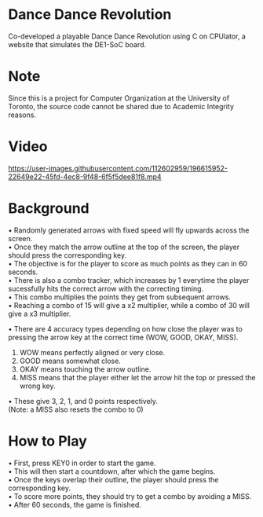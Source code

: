 # Dance Dance Revolution
Co-developed a playable Dance Dance Revolution using C on CPUlator, a website that simulates the DE1-SoC board.

# Note
Since this is a project for Computer Organization at the University of Toronto, the source code cannot be shared due to Academic Integrity reasons.

# Video
https://user-images.githubusercontent.com/112602959/196615952-22649e22-45fd-4ec8-9f48-6f5f5dee81f8.mp4

# Background
• Randomly generated arrows with fixed speed will fly upwards across the screen.<br/>
• Once they match the arrow outline at the top of the screen, the player should press the corresponding key.<br/>
• The objective is for the player to score as much points as they can in 60 seconds.<br/>
• There is also a combo tracker, which increases by 1 everytime the player sucessfully hits the correct arrow with the correcting timing.<br/>
• This combo multiplies the points they get from subsequent arrows.<br/>
• Reaching a combo of 15 will give a x2 multiplier, while a combo of 30 will give a x3 multiplier.

• There are 4 accuracy types depending on how close the player was to pressing the arrow key at the correct time (WOW, GOOD, OKAY, MISS).
  1. WOW means perfectly aligned or very close.
  2. GOOD means somewhat close.
  3. OKAY means touching the arrow outline.
  4. MISS means that the player either let the arrow hit the top or pressed the wrong key.<br/>

• These give 3, 2, 1, and 0 points respectively.<br/>
(Note: a MISS also resets the combo to 0)

# How to Play
• First, press KEY0 in order to start the game.<br/>
• This will then start a countdown, after which the game begins.<br/>
• Once the keys overlap their outline, the player should press the corresponding key.<br/>
• To score more points, they should try to get a combo by avoiding a MISS.<br/>
• After 60 seconds, the game is finished.

